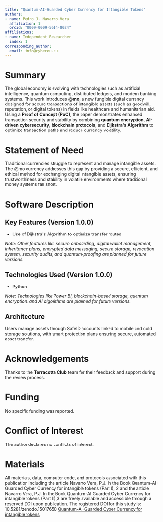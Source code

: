 ```yaml
---
title: "Quantum-AI-Guarded Cyber Currency for Intangible Tokens"
authors:
- name: Pedro J. Navarro Vera
  affiliation: 1
  orcid: "0009-0009-5614-8024"
affiliations:
- name: Independent Researcher
  index: 1
corresponding_author:
  email: info@cybereu.eu
---
```


# Summary

The global economy is evolving with technologies such as artificial intelligence, quantum computing, distributed ledgers, and modern banking systems. This work introduces **@mo**, a new fungible digital currency designed for secure transactions of intangible assets (such as goodwill, reputation, or digital tokens) in fields like healthcare and humanitarian aid. Using a **Proof of Concept (PoC)**, the paper demonstrates enhanced transaction security and stability by combining **quantum encryption**, **AI-driven cybersecurity**, **blockchain protocols**, and **Dijkstra's Algorithm** to optimize transaction paths and reduce currency volatility.

# Statement of Need

Traditional currencies struggle to represent and manage intangible assets. The @mo currency addresses this gap by providing a secure, efficient, and ethical method for exchanging digital intangible assets, ensuring trustworthiness and stability in volatile environments where traditional money systems fall short.

# Software Description

## Key Features (Version 1.0.0)

- Use of Dijkstra's Algorithm to optimize transfer routes

*Note: Other features like secure onboarding, digital wallet management, inheritance plans, encrypted data messaging, secure storage, revocation system, security audits, and quantum-proofing are planned for future versions.*

## Technologies Used (Version 1.0.0)

- Python

*Note: Technologies like Power BI, blockchain-based storage, quantum encryption, and AI algorithms are planned for future versions.*

## Architecture

Users manage assets through SafeID accounts linked to mobile and cold storage solutions, with smart protection plans ensuring secure, automated asset transfer.

# Acknowledgements

Thanks to the **Terracotta Club** team for their feedback and support during the review process.

# Funding

No specific funding was reported.

# Conflict of Interest

The author declares no conflicts of interest.

# Materials

All materials, data, computer code, and protocols associated with this publication 
including the article Navarro Vera, P.J. In the Book Quantum-AI-Guarded Cyber Currency for 
intangible tokens (Part I), 2 and the article Navarro Vera, P.J. In the Book Quantum-AI
Guarded Cyber Currency for intangible tokens (Part II),3  are freely available and accessible 
through a reserved DOI upon publication. The registered DOI for this study is: 
10.5281/zenodo.15017650
[Quantum-AI-Guarded Cyber Currency for intangible tokens](https://zenodo.org/records/15017650?preview=1&token=eyJhbGciOiJIUzUxMiJ9.eyJpZCI6IjRkNjJiMmI1LTJhZWMtNDQ4OC1hMGFiLThmYjdjYWI2YjVlZSIsImRhdGEiOnt9LCJyYW5kb20iOiIxMDFiMzc2ZTA2YTE4YWZkMzg0NTJjYzdjZmZlYmI2NCJ9.F5KK366RTed0v21XTaQzzlwno0XOS6qiswPTCZ3cyDqfe_E1xkn6rqxhB0Sr4-LAv5iqyb6-N2Ju1hY1QiW6qw)

